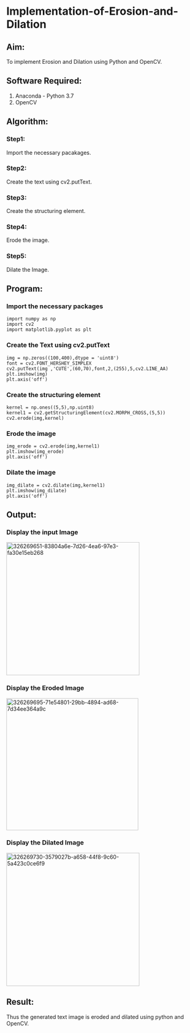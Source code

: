 # Implementation-of-Erosion-and-Dilation

## Aim:
To implement Erosion and Dilation using Python and OpenCV.

## Software Required:
1. Anaconda - Python 3.7
2. OpenCV

## Algorithm:
### Step1:
Import the necessary pacakages.

### Step2:
Create the text using cv2.putText.

### Step3:
Create the structuring element.

### Step4:
Erode the image.

### Step5:
Dilate the Image.

## Program:
### Import the necessary packages
```
import numpy as np
import cv2
import matplotlib.pyplot as plt
```

### Create the Text using cv2.putText
```
img = np.zeros((100,400),dtype = 'uint8')
font = cv2.FONT_HERSHEY_SIMPLEX
cv2.putText(img ,'CUTE',(60,70),font,2,(255),5,cv2.LINE_AA)
plt.imshow(img)
plt.axis('off')
```

### Create the structuring element
```
kernel = np.ones((5,5),np.uint8)
kernel1 = cv2.getStructuringElement(cv2.MORPH_CROSS,(5,5))
cv2.erode(img,kernel)
```

### Erode the image
```
img_erode = cv2.erode(img,kernel1)
plt.imshow(img_erode)
plt.axis('off')

```

### Dilate the image
```
img_dilate = cv2.dilate(img,kernel1)
plt.imshow(img_dilate)
plt.axis('off')
```

## Output:
### Display the input Image
<img width="347" alt="326269651-83804a6e-7d26-4ea6-97e3-fa30e15eb268" src="https://github.com/Priya-Loganathan/erosion--dilation/assets/121166075/c837b553-8352-4bfb-aeb4-e60f675885f0">

### Display the Eroded Image
<img width="344" alt="326269695-71e54801-29bb-4894-ad68-7d34ee364a9c" src="https://github.com/Priya-Loganathan/erosion--dilation/assets/121166075/e91cf755-7651-4dad-b3d5-03d2ceb91792">

### Display the Dilated Image
<img width="347" alt="326269730-3579027b-a658-44f8-9c60-5a423c0ce6f9" src="https://github.com/Priya-Loganathan/erosion--dilation/assets/121166075/f837c1f8-f1cd-47a7-ac62-95ef647e94cf">

## Result:
Thus the generated text image is eroded and dilated using python and OpenCV.
